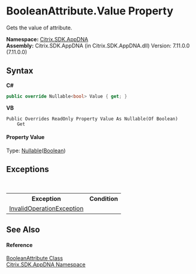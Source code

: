 # BooleanAttribute.Value Property 
 

Gets the value of attribute.

**Namespace:**&nbsp;[Citrix.SDK.AppDNA](index.md)<br />**Assembly:**&nbsp;Citrix.SDK.AppDNA (in Citrix.SDK.AppDNA.dll) Version: 7.11.0.0 (7.11.0.0)

## Syntax

**C#**
```csharp
public override Nullable<bool> Value { get; }
```

**VB**
```vbnet
Public Overrides ReadOnly Property Value As Nullable(Of Boolean)
	Get
```


#### Property Value
Type: <a href="http://msdn2.microsoft.com/en-us/library/b3h38hb0" target="_blank">Nullable</a>(<a href="http://msdn2.microsoft.com/en-us/library/a28wyd50" target="_blank">Boolean</a>)

## Exceptions
&nbsp;<table><tr><th>Exception</th><th>Condition</th></tr><tr><td><a href="http://msdn2.microsoft.com/en-us/library/2asft85a" target="_blank">InvalidOperationException</a></td><td /></tr></table>

## See Also


#### Reference
<a href="ad4fcc10-ef78-bc37-235d-85fa60cff209">BooleanAttribute Class</a><br /><a href="fe2d265b-410b-8b11-1eb4-a790e0b062bf">Citrix.SDK.AppDNA Namespace</a><br />